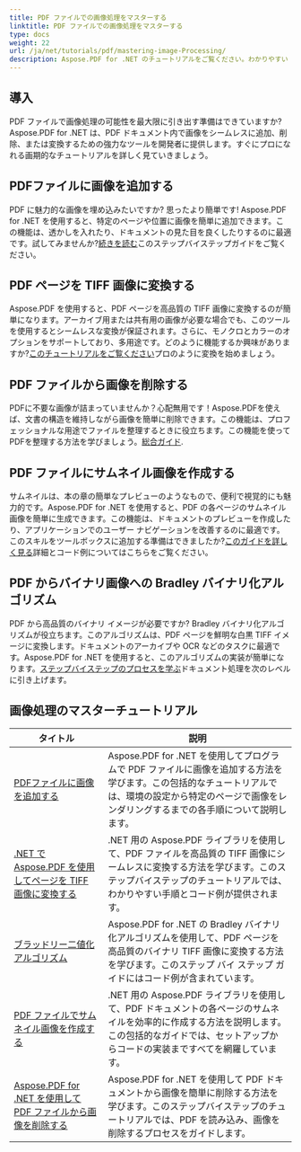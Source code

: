 ```yaml
---
title: PDF ファイルでの画像処理をマスターする
linktitle: PDF ファイルでの画像処理をマスターする
type: docs
weight: 22
url: /ja/net/tutorials/pdf/mastering-image-Processing/
description: Aspose.PDF for .NET のチュートリアルをご覧ください。わかりやすい SEO 最適化ガイドとコード例を使用して、PDF ファイル内の画像の追加、変換、管理を習得します。
---
```

## 導入

PDF ファイルで画像処理の可能性を最大限に引き出す準備はできていますか? Aspose.PDF for .NET は、PDF ドキュメント内で画像をシームレスに追加、削除、または変換するための強力なツールを開発者に提供します。すぐにプロになれる画期的なチュートリアルを詳しく見ていきましょう。

## PDFファイルに画像を追加する  

PDF に魅力的な画像を埋め込みたいですか? 思ったより簡単です! Aspose.PDF for .NET を使用すると、特定のページや位置に画像を簡単に追加できます。この機能は、透かしを入れたり、ドキュメントの見た目を良くしたりするのに最適です。試してみませんか?[続きを読む](./adding-image/)このステップバイステップガイドをご覧ください。

## PDF ページを TIFF 画像に変換する  

Aspose.PDF を使用すると、PDF ページを高品質の TIFF 画像に変換するのが簡単になります。アーカイブ用または共有用の画像が必要な場合でも、このツールを使用するとシームレスな変換が保証されます。さらに、モノクロとカラーのオプションをサポートしており、多用途です。どのように機能するか興味がありますか?[このチュートリアルをご覧ください](./convert-pages-to-tiff-images/)プロのように変換を始めましょう。

## PDF ファイルから画像を削除する  

PDFに不要な画像が詰まっていませんか？心配無用です！Aspose.PDFを使えば、文書の構造を維持しながら画像を簡単に削除できます。この機能は、プロフェッショナルな用途でファイルを整理するときに役立ちます。この機能を使ってPDFを整理する方法を学びましょう。[総合ガイド](./delete-images-from-pdf-files/).  

## PDF ファイルにサムネイル画像を作成する  

サムネイルは、本の章の簡単なプレビューのようなもので、便利で視覚的にも魅力的です。Aspose.PDF for .NET を使用すると、PDF の各ページのサムネイル画像を簡単に生成できます。この機能は、ドキュメントのプレビューを作成したり、アプリケーションでのユーザー ナビゲーションを改善するのに最適です。このスキルをツールボックスに追加する準備はできましたか?[このガイドを詳しく見る](./creating-thumbnail-images/)詳細とコード例についてはこちらをご覧ください。

## PDF からバイナリ画像への Bradley バイナリ化アルゴリズム  

PDF から高品質のバイナリ イメージが必要ですか? Bradley バイナリ化アルゴリズムが役立ちます。このアルゴリズムは、PDF ページを鮮明な白黒 TIFF イメージに変換します。ドキュメントのアーカイブや OCR などのタスクに最適です。Aspose.PDF for .NET を使用すると、このアルゴリズムの実装が簡単になります。[ステップバイステップのプロセスを学ぶ](./bradley-binarization-algorithm/)ドキュメント処理を次のレベルに引き上げます。

## 画像処理のマスターチュートリアル
| タイトル | 説明 |
| --- | --- | 
| [PDFファイルに画像を追加する](./adding-image/) | Aspose.PDF for .NET を使用してプログラムで PDF ファイルに画像を追加する方法を学びます。この包括的なチュートリアルでは、環境の設定から特定のページで画像をレンダリングするまでの各手順について説明します。 |  
| [.NET で Aspose.PDF を使用してページを TIFF 画像に変換する](./convert-pages-to-tiff-images/) | .NET 用の Aspose.PDF ライブラリを使用して、PDF ファイルを高品質の TIFF 画像にシームレスに変換する方法を学びます。このステップバイステップのチュートリアルでは、わかりやすい手順とコード例が提供されます。 |  
| [ブラッドリー二値化アルゴリズム](./bradley-binarization-algorithm/) | Aspose.PDF for .NET の Bradley バイナリ化アルゴリズムを使用して、PDF ページを高品質のバイナリ TIFF 画像に変換する方法を学びます。このステップ バイ ステップ ガイドにはコード例が含まれています。 |   
| [PDF ファイルでサムネイル画像を作成する](./creating-thumbnail-images/) | .NET 用の Aspose.PDF ライブラリを使用して、PDF ドキュメントの各ページのサムネイルを効率的に作成する方法を説明します。この包括的なガイドでは、セットアップからコードの実装まですべてを網羅しています。 |  
| [Aspose.PDF for .NET を使用して PDF ファイルから画像を削除する](./delete-images-from-pdf-files/) | Aspose.PDF for .NET を使用して PDF ドキュメントから画像を簡単に削除する方法を学びます。このステップバイステップのチュートリアルでは、PDF を読み込み、画像を削除するプロセスをガイドします。 |  